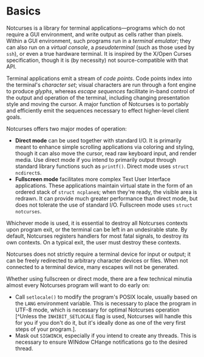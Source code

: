 # Basics

Notcurses is a library for terminal applications—programs which do not require
a GUI environment, and write output as cells rather than pixels. Within a GUI
environment, such programs run in a *terminal emulator*; they can also run
on a *virtual console*, a *pseudoterminal* (such as those used by `ssh`), or
even a true hardware terminal. It is inspired by the X/Open Curses
specification, though it is (by necessity) not source-compatible with that API.

Terminal applications emit a stream of *code points*. Code points index into
the terminal's *character set*; visual characters are run through a font engine
to produce *glyphs*, whereas *escape sequences* facilitate in-band control of
the output and operation of the terminal, including changing presentation style
and moving the cursor. A major function of Notcurses is to portably and
efficiently emit the sequences necessary to effect higher-level client goals.

Notcurses offers two major modes of operation:
* **Direct mode** can be used together with standard I/O. It is primarily meant
  to enhance simple scrolling applications via coloring and styling, though it
  can also move the cursor, read raw keyboard input, and render media. Use
  direct mode if you intend to primarily output through standard library
  functions such as `printf()`. Direct mode uses `struct ncdirect`s.
* **Fullscreen mode** facilitates more complex Text User Interface applications.
  These applications maintain virtual state in the form of an ordered stack of
  `struct ncplane`s; when they're ready, the visible area is redrawn. It can
  provide much greater performance than direct mode, but does not tolerate the
  use of standard I/O. Fullscreen mode uses `struct notcurses`.

Whichever mode is used, it is essential to destroy all Notcurses contexts upon
program exit, or the terminal can be left in an undesirable state. By default,
Notcurses registers handlers for most fatal signals, to destroy its own
contexts. On a typical exit, the user must destroy these contexts.

Notcurses does not strictly require a terminal device for input or output; it
can be freely redirected to arbitrary character devices or files. When not
connected to a terminal device, many escapes will not be generated.

Whether using fullscreen or direct mode, there are a few technical minutia
almost every Notcurses program will want to do early on:

* Call `setlocale()` to modify the program's POSIX locale, usually based
  on the `LANG` environment variable. This is necessary to place the program
  in UTF-8 mode, which is necessary for optimal Notcurses operation [^Unless
  the `INHIBIT_SETLOCALE` flag is used, Notcurses will handle this for you
  if you don't do it, but it's ideally done as one of the very first steps of
  your program.].
* Mask out `SIGWINCH`, especially if you intend to create any threads. This is
  necessary to ensure WINdow CHange notifications go to the desired thread.
